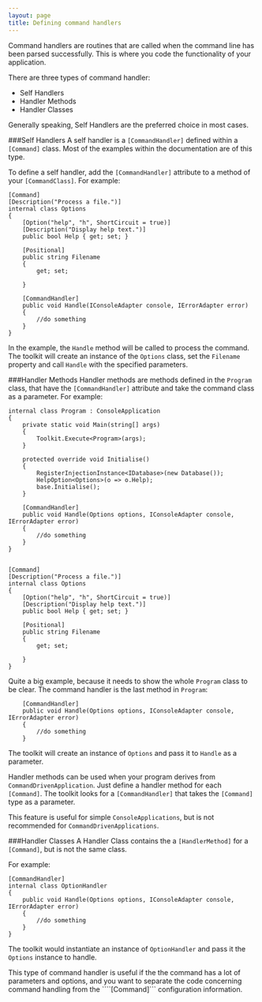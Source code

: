 ```yaml
---
layout: page
title: Defining command handlers
---
```


Command handlers are routines that are called when the command line has been parsed successfully. This is where you code the functionality of your application.

There are three types of command handler:

* Self Handlers
* Handler Methods
* Handler Classes

Generally speaking, Self Handlers are the preferred choice in most cases.

###Self Handlers
A self handler is a ```[CommandHandler]``` defined within a ```[Command]``` class. Most of the examples within the documentation are of this type.

To define a self handler, add the ```[CommandHandler]``` attribute to a method of your ```[CommandClass]```. For example:

    [Command]
    [Description("Process a file.")]
    internal class Options
    {
        [Option("help", "h", ShortCircuit = true)]
        [Description("Display help text.")]
        public bool Help { get; set; }

        [Positional]
        public string Filename
        {
            get; set;
            
        }

        [CommandHandler]
        public void Handle(IConsoleAdapter console, IErrorAdapter error)
        {
            //do something
        }
    }

In the example, the ```Handle``` method will be called to process the command. The toolkit will create an instance of the ```Options``` class, set the ```Filename``` property and call ```Handle``` with the specified parameters. 

###Handler Methods
Handler methods are methods defined in the ```Program``` class, that have the ```[CommandHandler]``` attribute and take the command class as a parameter. For example:

    internal class Program : ConsoleApplication
    {
        private static void Main(string[] args)
        {
            Toolkit.Execute<Program>(args);
        }

        protected override void Initialise()
        {
            RegisterInjectionInstance<IDatabase>(new Database());
            HelpOption<Options>(o => o.Help);
            base.Initialise();
        }

        [CommandHandler]
        public void Handle(Options options, IConsoleAdapter console, IErrorAdapter error)
        {
            //do something
        }
    }


    [Command]
    [Description("Process a file.")]
    internal class Options
    {
        [Option("help", "h", ShortCircuit = true)]
        [Description("Display help text.")]
        public bool Help { get; set; }

        [Positional]
        public string Filename
        {
            get; set;
            
        }
    }

Quite a big example, because it needs to show the whole ```Program``` class to be clear. The command handler is the last method in ```Program```:

        [CommandHandler]
        public void Handle(Options options, IConsoleAdapter console, IErrorAdapter error)
        {
            //do something
        }

The toolkit will create an instance of ```Options``` and pass it to ```Handle``` as a parameter.

Handler methods can be used when your program derives from ```CommandDrivenApplication```. Just define a handler method for each ```[Command]```. The toolkit looks for a ```[CommandHandler]``` that takes the ```[Command]``` type as a parameter.

This feature is useful for simple ```ConsoleApplications```, but is not recommended for ```CommandDrivenApplications```.

###Handler Classes
A Handler Class contains the a ```[HandlerMethod]``` for a ```[Command]```, but is not the same class.

For example:

    [CommandHandler]
    internal class OptionHandler
    {
        public void Handle(Options options, IConsoleAdapter console, IErrorAdapter error)
        {
            //do something
        }
    }

The toolkit would instantiate an instance of ```OptionHandler``` and pass it the ```Options``` instance to handle.

This type of command handler is useful if the the command has a lot of parameters and options, and you want to separate the code concerning command handling from the ````[Command]``` configuration information.
